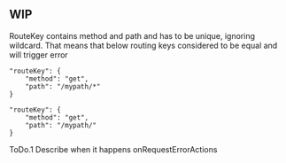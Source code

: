 ## WIP

RouteKey contains method and path and has to be unique, ignoring wildcard. That means that below routing keys considered to be equal and will trigger error
```
"routeKey": {
    "method": "get",
    "path": "/mypath/*"
}
```
```
"routeKey": {
    "method": "get",
    "path": "/mypath/"
}
```

ToDo.1 Describe when it happens
onRequestErrorActions